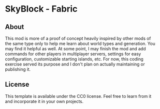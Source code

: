 # SkyBlock - Fabric

## About

This mod is more of a proof of concept heavily inspired by other mods of the same type only to help me learn about world types and generation. You may find it helpful as well.  At some point, I may finish the mod and add commands for other players in multiplayer servers, settings for easy configuration, customizable starting islands, etc.  For now, this coding exercise served its purpose and I don't plan on actually maintaining or publishing it.

## License

This template is available under the CC0 license. Feel free to learn from it and incorporate it in your own projects.
